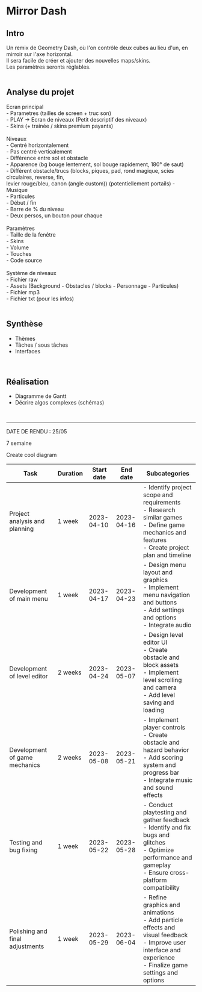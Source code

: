 # Mirror Dash

## Intro
Un remix de Geometry Dash, où l'on contrôle deux cubes au lieu d'un, en mirroir sur l'axe horizontal.<br>
Il sera facile de créer et ajouter des nouvelles maps/skins.<br>
Les paramètres seronts réglables.<br>
<br>

## Analyse du projet
Ecran principal<br>
\- Parametres (tailles de screen + truc son)<br>
\- PLAY -> Ecran de niveaux (Petit descriptif des niveaux)<br>
\- Skins (+ trainée / skins premium payants)<br>
<br>
Niveaux<br>
\- Centré horizontalement<br>
\- Pas centré verticalement<br>
\- Différence entre sol et obstacle<br>
\- Apparence (bg bouge lentement, sol bouge rapidement, 180° de saut)<br>
\- Différent obstacle/trucs (blocks, piques, pad, rond magique, scies circulaires, reverse, fin,<br> levier rouge/bleu, canon (angle custom)) (potentiellement portails)
\- Musique<br>
\- Particules<br>
\- Début / fin<br>
\- Barre de % du niveau<br>
\- Deux persos, un bouton pour chaque<br>
<br>
Paramètres<br>
\- Taille de la fenêtre<br>
\- Skins<br>
\- Volume<br>
\- Touches<br>
\- Code source<br>
<br>
Système de niveaux<br>
\- Fichier raw<br>
\- Assets (Background - Obstacles / blocks - Personnage - Particules)<br>
\- Fichier mp3<br>
\- Fichier txt (pour les infos)<br>
<br>

## Synthèse
- Thèmes
- Tâches / sous tâches
- Interfaces
<br>

## Réalisation
- Diagramme de Gantt
- Décrire algos complexes (schémas)
<br>


---


DATE DE RENDU : 25/05

7 semaine


Create cool diagram
<!--```mermaid
gantt
    title Mirror Dash Development Timeline

    dateFormat  YYYY-MM-DD
    axisFormat  %m/%d

    section Project analysis and planning
    Identify project scope and requirements: done, 2023-04-10, 7d
    Research similar games: done, 2023-04-11, 2d
    Define game mechanics and features: done, 2023-04-12, 2d
    Create project plan and timeline: done, 2023-04-14, 3d

    section Development
    Development of main menu: done, 2023-04-17, 7d
    Development of level editor: done, 2023-04-24, 14d
    Development of game mechanics: done, 2023-05-08, 14d

    section Testing and bug fixing
    Conduct playtesting and gather feedback: done, 2023-05-22, 7d
    Identify and fix bugs and glitches: done, 2023-05-24, 5d
    Optimize performance and gameplay: done, 2023-05-27, 4d
    Ensure cross-platform compatibility: done, 2023-05-28, 1d

    section Polishing and final adjustments
    Refine graphics and animations: done, 2023-05-29, 4d
    Add particle effects and visual feedback: done, 2023-06-01, 3d
    Improve user interface and experience: done, 2023-06-02, 3d
    Finalize game settings and options: done, 2023-06-03, 2d
```-->

| Task                             | Duration | Start date | End date   | Subcategories |
|----------------------------------|----------|------------|------------|---------------|
| Project analysis and planning    | 1 week   | 2023-04-10 | 2023-04-16 | - Identify project scope and requirements<br>- Research similar games<br>- Define game mechanics and features<br>- Create project plan and timeline |
| Development of main menu         | 1 week   | 2023-04-17 | 2023-04-23 | - Design menu layout and graphics<br>- Implement menu navigation and buttons<br>- Add settings and options<br>- Integrate audio |
| Development of level editor      | 2 weeks  | 2023-04-24 | 2023-05-07 | - Design level editor UI<br>- Create obstacle and block assets<br>- Implement level scrolling and camera<br>- Add level saving and loading |
| Development of game mechanics    | 2 weeks  | 2023-05-08 | 2023-05-21 | - Implement player controls<br>- Create obstacle and hazard behavior<br>- Add scoring system and progress bar<br>- Integrate music and sound effects |
| Testing and bug fixing           | 1 week   | 2023-05-22 | 2023-05-28 | - Conduct playtesting and gather feedback<br>- Identify and fix bugs and glitches<br>- Optimize performance and gameplay<br>- Ensure cross-platform compatibility |
| Polishing and final adjustments  | 1 week   | 2023-05-29 | 2023-06-04 | - Refine graphics and animations<br>- Add particle effects and visual feedback<br>- Improve user interface and experience<br>- Finalize game settings and options |
